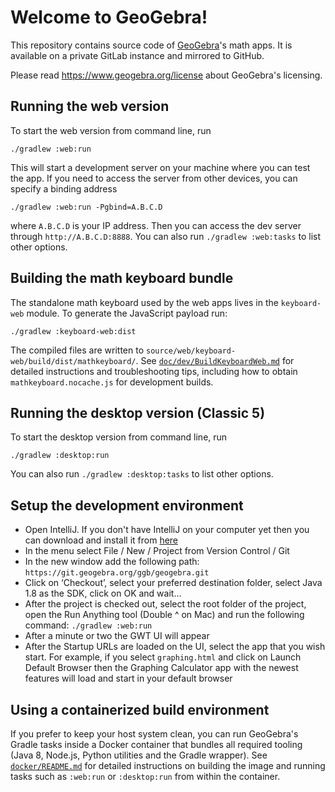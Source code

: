# Welcome to GeoGebra!


This repository contains source code of [GeoGebra](https://www.geogebra.org)'s math apps.
It is available on a private GitLab instance and mirrored to GitHub.

Please read https://www.geogebra.org/license about GeoGebra's
licensing.

## Running the web version
To start the web version from command line, run

```
./gradlew :web:run
```

This will start a development server on your machine where you can test the app. 
If you need to access the server from other devices, you can specify a binding address

```
./gradlew :web:run -Pgbind=A.B.C.D
```

where `A.B.C.D` is your IP address. 
Then you can access the dev server through `http://A.B.C.D:8888`.
You can also run `./gradlew :web:tasks` to list other options.

## Building the math keyboard bundle

The standalone math keyboard used by the web apps lives in the `keyboard-web`
module. To generate the JavaScript payload run:

```
./gradlew :keyboard-web:dist
```

The compiled files are written to
`source/web/keyboard-web/build/dist/mathkeyboard/`. See
[`doc/dev/BuildKeyboardWeb.md`](doc/dev/BuildKeyboardWeb.md) for detailed
instructions and troubleshooting tips, including how to obtain
`mathkeyboard.nocache.js` for development builds.

## Running the desktop version (Classic 5)
To start the desktop version from command line, run

```
./gradlew :desktop:run
```
You can also run `./gradlew :desktop:tasks` to list other options.

## Setup the development environment

* Open IntelliJ. If you don't have IntelliJ on your computer yet
then you can download and install it from [here](https://www.jetbrains.com/idea/download)
* In the menu select File / New / Project from Version Control / Git
* In the new window add the following path: `https://git.geogebra.org/ggb/geogebra.git`
* Click on ‘Checkout’, select your preferred destination folder, select Java 1.8 as the SDK, 
click on OK and wait…
* After the project is checked out, select the root folder of the project, 
open the Run Anything tool (Double ^ on Mac) and run the following command: 
`./gradlew :web:run`
* After a minute or two the GWT UI will appear
* After the Startup URLs are loaded on the UI, select the app that you wish start. For example, 
if you select `graphing.html` and click on Launch Default Browser 
then the Graphing Calculator app with the newest features
will load and start in your default browser

## Using a containerized build environment

If you prefer to keep your host system clean, you can run GeoGebra's Gradle tasks inside a Docker
container that bundles all required tooling (Java 8, Node.js, Python utilities and the Gradle
wrapper). See [`docker/README.md`](docker/README.md) for detailed instructions on building the image
and running tasks such as `:web:run` or `:desktop:run` from within the container.
